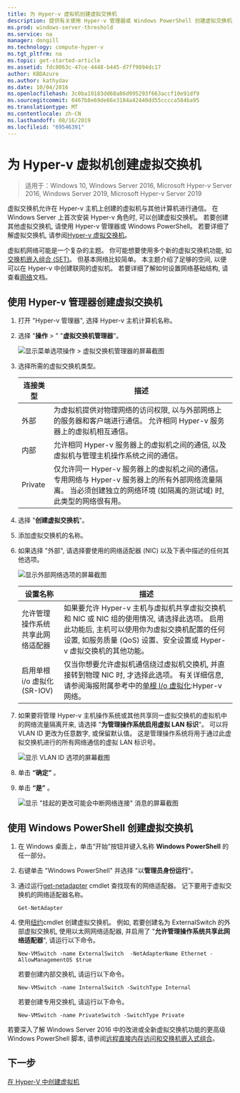 ```yaml
---
title: 为 Hyper-v 虚拟机创建虚拟交换机
description: 提供有关使用 Hyper-v 管理器或 Windows PowerShell 创建虚拟交换机的说明
ms.prod: windows-server-threshold
ms.service: na
manager: dongill
ms.technology: compute-hyper-v
ms.tgt_pltfrm: na
ms.topic: get-started-article
ms.assetid: fdc8063c-47ce-4448-b445-d7ff9894dc17
author: KBDAzure
ms.author: kathydav
ms.date: 10/04/2016
ms.openlocfilehash: 3c0ba19183dd68a86d995293f663accf10e91df9
ms.sourcegitcommit: 0467b8e69de66e3184a42440dd55cccca584ba95
ms.translationtype: MT
ms.contentlocale: zh-CN
ms.lasthandoff: 08/16/2019
ms.locfileid: "69546391"
---
```

# <a name="create-a-virtual-switch-for-hyper-v-virtual-machines"></a>为 Hyper-v 虚拟机创建虚拟交换机

>适用于：Windows 10, Windows Server 2016, Microsoft Hyper-v Server 2016, Windows Server 2019, Microsoft Hyper-v Server 2019
  
虚拟交换机允许在 Hyper-v 主机上创建的虚拟机与其他计算机进行通信。 在 Windows Server 上首次安装 Hyper-v 角色时, 可以创建虚拟交换机。 若要创建其他虚拟交换机, 请使用 Hyper-v 管理器或 Windows PowerShell。 若要详细了解虚拟交换机, 请参阅[Hyper-v 虚拟交换机](../../hyper-v-virtual-switch/Hyper-V-Virtual-Switch.md)。  
  
虚拟机网络可能是一个复杂的主题。 你可能想要使用多个新的虚拟交换机功能, 如[交换机嵌入组合 (SET)](../../hyper-v-virtual-switch/RDMA-and-Switch-Embedded-Teaming.md#switch-embedded-teaming-set)。 但基本网络比较简单。 本主题介绍了足够的空间, 以便可以在 Hyper-v 中创建联网的虚拟机。 若要详细了解如何设置网络基础结构, 请查看[网络](../../../networking/Networking.md)文档。   
  
## <a name="create-a-virtual-switch-by-using-hyper-v-manager"></a>使用 Hyper-v 管理器创建虚拟交换机  
  
1.  打开 "Hyper-v 管理器", 选择 Hyper-v 主机计算机名称。  
  
2.  选择 "**操作** > " "**虚拟交换机管理器**"。  
  
    ![显示菜单选项操作 > 虚拟交换机管理器的屏幕截图](../media/Hyper-V-Action-VSwitchManager.png)  
  
3.  选择所需的虚拟交换机类型。  
  
    |连接类型|描述|  
    |-------------------|---------------|  
    |外部|为虚拟机提供对物理网络的访问权限, 以与外部网络上的服务器和客户端进行通信。 允许相同 Hyper-v 服务器上的虚拟机相互通信。|  
    |内部|允许相同 Hyper-v 服务器上的虚拟机之间的通信, 以及虚拟机与管理主机操作系统之间的通信。|  
    |Private|仅允许同一 Hyper-v 服务器上的虚拟机之间的通信。 专用网络与 Hyper-v 服务器上的所有外部网络流量隔离。 当必须创建独立的网络环境 (如隔离的测试域) 时, 此类型的网络很有用。|  
  
4.  选择 "**创建虚拟交换机**"。  
  
5.  添加虚拟交换机的名称。  
  
6.  如果选择 "外部", 请选择要使用的网络适配器 (NIC) 以及下表中描述的任何其他选项。  
  
    ![显示外部网络选项的屏幕截图](../media/Hyper-V-NewVSwitch-ExternalOptions.png)  
  
    |设置名称|描述|  
    |----------------|---------------|  
    |允许管理操作系统共享此网络适配器|如果要允许 Hyper-v 主机与虚拟机共享虚拟交换机和 NIC 或 NIC 组的使用情况, 请选择此选项。 启用此功能后, 主机可以使用你为虚拟交换机配置的任何设置, 如服务质量 (QoS) 设置、安全设置或 Hyper-v 虚拟交换机的其他功能。|  
    |启用单根 i/o 虚拟化 (SR-IOV)|仅当你想要允许虚拟机通信绕过虚拟机交换机, 并直接转到物理 NIC 时, 才选择此选项。 有关详细信息, 请参阅海报附属参考中的[单根 I/o 虚拟化](https://technet.microsoft.com/library/dn641211.aspx#Sec4):Hyper-v 网络。|  
  
7.  如果要将管理 Hyper-v 主机操作系统或其他共享同一虚拟交换机的虚拟机中的网络流量隔离开来, 请选择 "**为管理操作系统启用虚拟 LAN 标识**"。 可以将 VLAN ID 更改为任意数字, 或保留默认值。 这是管理操作系统将用于通过此虚拟交换机进行的所有网络通信的虚拟 LAN 标识号。  
  
    ![显示 VLAN ID 选项的屏幕截图](../media/Hyper-V-NewSwitch-VLAN.png)  
  
8.  单击 **“确定”** 。  
  
9. 单击 **“是”** 。  
  
    ![显示 "挂起的更改可能会中断网络连接" 消息的屏幕截图](../media/Hyper-V-NewVSwitch-DisruptNetwork.png)  
  
## <a name="create-a-virtual-switch-by-using-windows-powershell"></a>使用 Windows PowerShell 创建虚拟交换机  
  
1.  在 Windows 桌面上，单击“开始”按钮并键入名称 **Windows PowerShell** 的任一部分。  
  
2.  右键单击 "Windows PowerShell" 并选择 "以**管理员身份运行**"。  
  
3.  通过运行[get-netadapter](https://technet.microsoft.com/library/jj130867.aspx) cmdlet 查找现有的网络适配器。 记下要用于虚拟交换机的网络适配器名称。  
  
    ```  
    Get-NetAdapter  
    ```  
  
4.  使用[纽约](https://technet.microsoft.com/library/hh848455.aspx)cmdlet 创建虚拟交换机。 例如, 若要创建名为 ExternalSwitch 的外部虚拟交换机, 使用以太网网络适配器, 并启用了 "**允许管理操作系统共享此网络适配器**", 请运行以下命令。  
  
    ```  
    New-VMSwitch -name ExternalSwitch  -NetAdapterName Ethernet -AllowManagementOS $true  
    ```  
  
    若要创建内部交换机, 请运行以下命令。  
  
    ```  
    New-VMSwitch -name InternalSwitch -SwitchType Internal  
    ```  
  
    若要创建专用交换机, 请运行以下命令。  
  
    ```  
    New-VMSwitch -name PrivateSwitch -SwitchType Private  
    ```  
  
若要深入了解 Windows Server 2016 中的改进或全新虚拟交换机功能的更高级 Windows PowerShell 脚本, 请参阅[远程直接内存访问和交换机嵌入式组合](../../hyper-v-virtual-switch/RDMA-and-Switch-Embedded-Teaming.md)。  

  
## <a name="next-step"></a>下一步  
[在 Hyper-V 中创建虚拟机](Create-a-virtual-machine-in-Hyper-V.md)  
  


